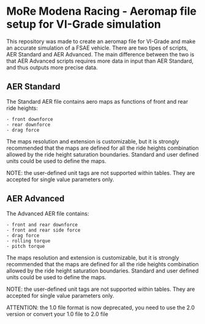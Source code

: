 # MoRe Modena Racing - Aeromap file setup for VI-Grade simulation

This repository was made to create an aeromap file for VI-Grade and make an accurate simulation of a FSAE vehicle.
There are two tipes of scripts, AER Standard and AER Advanced. The main difference between the two is that AER Advanced scripts requires more data in input than AER Standard, and thus outputs more precise data.


## AER Standard

The Standard AER file contains aero maps as functions of front and rear ride heights:

    - front downforce
    - rear downforce
    - drag force

The maps resolution and extension is customizable, but it is strongly recommended that the maps are defined for
all the ride heights combination allowed by the ride height saturation boundaries. Standard and user defined units could be used to define the maps.

NOTE: the user-defined unit tags are not supported within tables. They are accepted for single value parameters only.

## AER Advanced

The Advanced AER file contains:

    - front and rear downforce
    - front and rear side force
    - drag force
    - rolling torque
    - pitch torque

The maps resolution and extension is customizable, but it is strongly recommended that the maps are defined for all the ride heights combination allowed by the ride height saturation boundaries. Standard and user defined units could be used to define the maps.

NOTE: the user-defined unit tags are not supported within tables. They are accepted for single value parameters only.

ATTENTION: the 1.0 file format is now deprecated, you need to use the 2.0 version or convert your 1.0 file to 2.0 file
